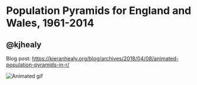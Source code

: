# Population Pyramids for England and Wales, 1961-2014

## @kjhealy

Blog post: https://kieranhealy.org/blog/archives/2018/04/08/animated-population-pyramids-in-r/

![Animated gif](figures/eng-wa-pop-pyr-opt.gif)


